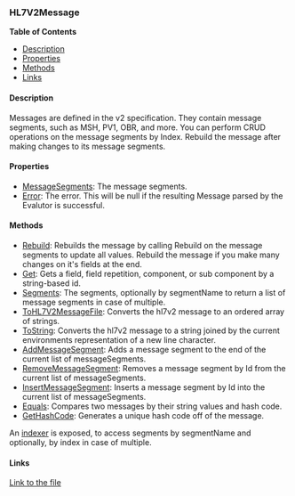 ### HL7V2Message

**Table of Contents**
- [Description](#description)
- [Properties](#properties)
- [Methods](#methods)
- [Links](#links)

#### Description

Messages are defined in the v2 specification. They contain message segments, such as MSH, PV1, OBR, and more. You can perform CRUD operations on the message segments by Index. Rebuild the message after making changes to its message segments.

#### Properties

- [MessageSegments](../api/ExpressionEvaluatorForDotNet.HL7V2Message.html#ExpressionEvaluatorForDotNet_HL7V2Message_MessageSegments): The message segments.
- [Error](../api/ExpressionEvaluatorForDotNet.HL7V2Message.html#ExpressionEvaluatorForDotNet_HL7V2Message_Error): The error. This will be null if the resulting Message parsed by the Evalutor is successful.

#### Methods

- [Rebuild](../api/ExpressionEvaluatorForDotNet.HL7V2Message.html#ExpressionEvaluatorForDotNet_HL7V2Message_Rebuild): Rebuilds the message by calling Rebuild on the message segments to update all values. Rebuild the message if you make many changes on it's fields at the end.
- [Get](../api/ExpressionEvaluatorForDotNet.HL7V2Message.html#ExpressionEvaluatorForDotNet_HL7V2Message_Get_System_String_): Gets a field, field repetition, component, or sub component by a string-based id.
- [Segments](../api/ExpressionEvaluatorForDotNet.HL7V2Message.html#ExpressionEvaluatorForDotNet_HL7V2Message_Segments_System_String_): The segments, optionally by segmentName to return a list of message segments in case of multiple.
- [ToHL7V2MessageFile](../api/ExpressionEvaluatorForDotNet.HL7V2Message.html#ExpressionEvaluatorForDotNet_HL7V2Message_ToHL7V2MessageFile): Converts the hl7v2 message to an ordered array of strings.
- [ToString](../api/ExpressionEvaluatorForDotNet.HL7V2Message.html#ExpressionEvaluatorForDotNet_HL7V2Message_ToString): Converts the hl7v2 message to a string joined by the current environments representation of a new line character.
- [AddMessageSegment](../api/ExpressionEvaluatorForDotNet.HL7V2Message.html#ExpressionEvaluatorForDotNet_HL7V2Message_AddMessageSegment_System_String_): Adds a message segment to the end of the current list of messageSegments.
- [RemoveMessageSegment](../api/ExpressionEvaluatorForDotNet.HL7V2Message.html#ExpressionEvaluatorForDotNet_HL7V2Message_RemoveMessageSegment_System_String_System_Int32_): Removes a message segment by Id from the current list of messageSegments.
- [InsertMessageSegment](../api/ExpressionEvaluatorForDotNet.HL7V2Message.html#ExpressionEvaluatorForDotNet_HL7V2Message_InsertMessageSegment_System_String_System_Int32_): Inserts a message segment by Id into the current list of messageSegments.
- [Equals](../api/ExpressionEvaluatorForDotNet.HL7V2Message.html#ExpressionEvaluatorForDotNet_HL7V2Message_Equals_System_Object_): Compares two messages by their string values and hash code.
- [GetHashCode](../api/ExpressionEvaluatorForDotNet.HL7V2Message.html#ExpressionEvaluatorForDotNet_HL7V2Message_GetHashCode): Generates a unique hash code off of the message.

An [indexer](../api/ExpressionEvaluatorForDotNet.HL7V2Message.html#ExpressionEvaluatorForDotNet_HL7V2Message_Item_System_String_System_Int32_) is exposed, to access segments by segmentName and optionally, by index in case of multiple.


#### Links

[Link to the file](../api/ExpressionEvaluatorForDotNet.HL7V2Message.html)